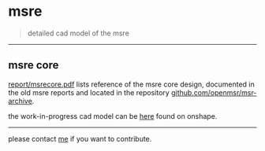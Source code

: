 # **msre**
> detailed cad model of the msre

---

## msre core
[report/msrecore.pdf](report/msrecore.pdf) lists reference of the msre core design, documented in the old msre reports and located in the repository [github.com/openmsr/msr-archive](https://github.com/openmsr/msr-archive/blob/master/README.md).

the work-in-progress cad model can be [here](https://cad.onshape.com/documents/4f04f63bfd4138a61a54b3f8/w/11cb17d9ef25bb27f8ada6c0/e/72f417dd8eb3e2fa4f9ccb9e) found on onshape.

---

please contact [me](https://github.com/aslakstubsgaard) if you want to contribute.
